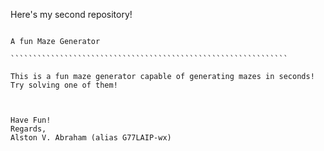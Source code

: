 Here's my second repository!

```````````````````````````````````````````````````````````````

A fun Maze Generator

``````````````````````````````````````````````````````````````

This is a fun maze generator capable of generating mazes in seconds!
Try solving one of them!



Have Fun!
Regards,
Alston V. Abraham (alias G77LAIP-wx)

